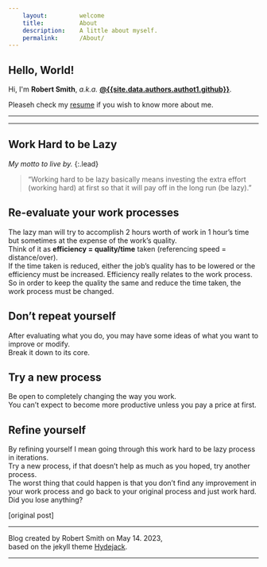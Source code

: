 ```yaml
---
	layout:			welcome
	title:			About
	description:	A little about myself.
	permalink:		/About/
---
```


## Hello, World!

Hi, I'm **Robert Smith**, *a.k.a.* [**@{{site.data.authors.authot1.github}}**]({{site.data.social.github.prepend}}{{site.data.authors.authot1.github}}).<br>

Pleaseh check my [resume] if you wish to know more about me.

***

<!--Posts-->

***

## Work Hard to be Lazy

_My motto to live by._
{:.lead}

> “Working hard to be lazy basically means investing the extra effort (working hard) at first so that it will pay off in the long run (be lazy).”

## Re-evaluate your work processes

The lazy man will try to accomplish 2 hours worth of work in 1 hour’s time but sometimes at the expense of the work’s quality.<br>
Think of it as **efficiency = quality/time** taken (referencing speed = distance/over).<br>
If the time taken is reduced, either the job’s quality has to be lowered or the efficiency must be increased. Efficiency really relates to the work process.<br>
So in order to keep the quality the same and reduce the time taken, the work process must be changed.

## Don’t repeat yourself

After evaluating what you do, you may have some ideas of what you want to improve or modify.<br>
Break it down to its core.

## Try a new process

Be open to completely changing the way you work.<br>
You can’t expect to become more productive unless you pay a price at first.

## Refine yourself

By refining yourself I mean going through this work hard to be lazy process in iterations.<br>
Try a new process, if that doesn’t help as much as you hoped, try another process.<br>
The worst thing that could happen is that you don’t find any improvement in your work process and go back to your original process and just work hard.<br>
Did you lose anything?

[original post]

***

Blog created by Robert Smith on May 14. 2023,<br>
based on the jekyll theme [Hydejack].

***

<!--author-->

<!-- Links -->
[resume]: /resume/
[Hydejack]: https://hydejack.com
